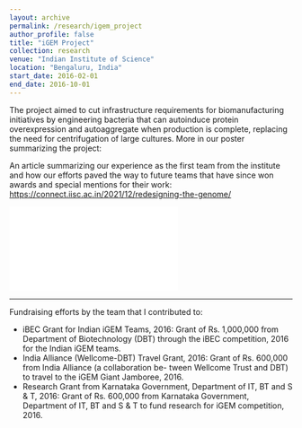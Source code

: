 ```yaml
---
layout: archive
permalink: /research/igem_project
author_profile: false
title: "iGEM Project"
collection: research
venue: "Indian Institute of Science"
location: "Bengaluru, India"
start_date: 2016-02-01
end_date: 2016-10-01
---
```


The project aimed to cut infrastructure requirements for biomanufacturing initiatives by engineering
bacteria that can autoinduce protein overexpression and autoaggregate when production is complete, replacing the need for centrifugation of large cultures. More in our poster summarizing the project:

An article summarizing our experience as the first team from the institute and how our efforts paved the way to future teams that have since won awards and special mentions for their work: https://connect.iisc.ac.in/2021/12/redesigning-the-genome/

![iGEM Project](/files/Cellfiefuge_poster.pdf)

---

Fundraising efforts by the team that I contributed to:

* iBEC Grant for Indian iGEM Teams, 2016: Grant of Rs. 1,000,000 from Department of Biotechnology (DBT) through 
the iBEC competition, 2016 for the Indian iGEM teams. 
* India Alliance (Wellcome-DBT) Travel Grant, 2016: Grant of Rs. 600,000 from India Alliance (a collaboration be- 
tween Wellcome Trust and DBT) to travel to the iGEM Giant Jamboree, 2016. 
* Research Grant from Karnataka Government, Department of IT, BT and S & T, 2016: Grant of Rs. 600,000 
from Karnataka Government, Department of IT, BT and S & T to fund research for iGEM competition, 2016.